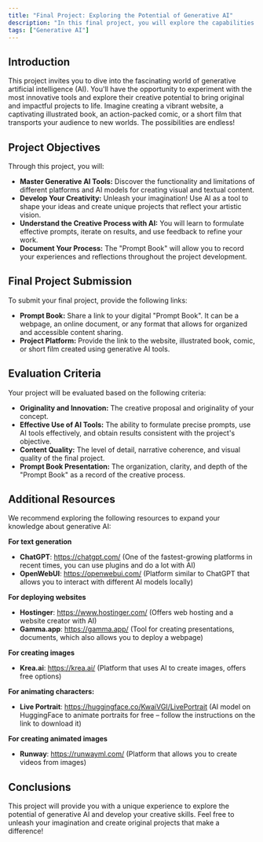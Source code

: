 ```yaml
---
title: "Final Project: Exploring the Potential of Generative AI"
description: "In this final project, you will explore the capabilities of generative artificial intelligence (AI) to create original and exciting content. You can choose from various creative formats such as websites, illustrated books, comics, or short films. Additionally, you will document your creative process through a 'Prompt Book', which will record the prompts used and the different artificial intelligences with which they have been created."
tags: ["Generative AI"] 
---
```


## Introduction

This project invites you to dive into the fascinating world of generative artificial intelligence (AI). You'll have the opportunity to experiment with the most innovative tools and explore their creative potential to bring original and impactful projects to life. Imagine creating a vibrant website, a captivating illustrated book, an action-packed comic, or a short film that transports your audience to new worlds. The possibilities are endless!

## Project Objectives

Through this project, you will:

* **Master Generative AI Tools:** Discover the functionality and limitations of different platforms and AI models for creating visual and textual content.
* **Develop Your Creativity:** Unleash your imagination! Use AI as a tool to shape your ideas and create unique projects that reflect your artistic vision.
* **Understand the Creative Process with AI:** You will learn to formulate effective prompts, iterate on results, and use feedback to refine your work.
* **Document Your Process:** The "Prompt Book" will allow you to record your experiences and reflections throughout the project development.

## Final Project Submission

To submit your final project, provide the following links:

* **Prompt Book:** Share a link to your digital "Prompt Book". It can be a webpage, an online document, or any format that allows for organized and accessible content sharing.
* **Project Platform:** Provide the link to the website, illustrated book, comic, or short film created using generative AI tools.

## Evaluation Criteria


Your project will be evaluated based on the following criteria:

* **Originality and Innovation:** The creative proposal and originality of your concept.
* **Effective Use of AI Tools:**  The ability to formulate precise prompts, use AI tools effectively, and obtain results consistent with the project's objective.
* **Content Quality:** The level of detail, narrative coherence, and visual quality of the final project.
* **Prompt Book Presentation:**  The organization, clarity, and depth of the "Prompt Book" as a record of the creative process. 

## Additional Resources

We recommend exploring the following resources to expand your knowledge about generative AI:

**For text generation**

* **ChatGPT**: https://chatgpt.com/ (One of the fastest-growing platforms in recent times, you can use plugins and do a lot with AI)
* **OpenWebUI**: https://openwebui.com/ (Platform similar to ChatGPT that allows you to interact with different AI models locally)

**For deploying websites**

* **Hostinger**: https://www.hostinger.com/ (Offers web hosting and a website creator with AI)
* **Gamma.app**: https://gamma.app/ (Tool for creating presentations, documents, which also allows you to deploy a webpage)

**For creating images**

* **Krea.ai**: https://krea.ai/ (Platform that uses AI to create images, offers free options)

**For animating characters:**

* **Live Portrait**: https://huggingface.co/KwaiVGI/LivePortrait (AI model on HuggingFace to animate portraits for free – follow the instructions on the link to download it)



**For creating animated images**
* **Runway**: https://runwayml.com/ (Platform that allows you to create videos from images)



## Conclusions

This project will provide you with a unique experience to explore the potential of generative AI and develop your creative skills. Feel free to unleash your imagination and create original projects that make a difference!


